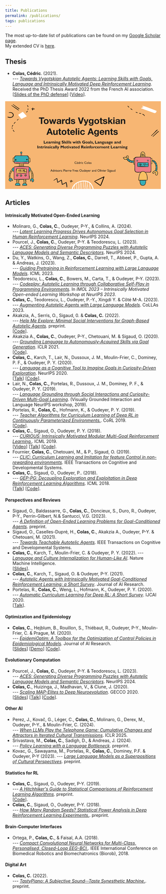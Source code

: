 ```yaml
---
title: Publications
permalink: /publications/
tags: publications
---
```


The most up-to-date list of publications can be found on my <a href="https://scholar.google.fr/citations?hl=fr&user=VBz8gZ4AAAAJ&view_op=list_works&sortby=pubdate" target="_blank" rel="noopener noreferrer">Google Scholar page</a>.  
My extended CV is <a href="{{ site.url }}/data/CV_Cedric_Colas.pdf" target="_blank" rel="noopener noreferrer">here</a>.

## Thesis

* **Colas, Cédric**. (2021).  
--- *<a href="{{ site.url }}/data/cedric_colas_manuscript.pdf" target="_blank" rel="noopener noreferrer">Towards Vygotskian Autotelic Agents: Learning Skills with Goals, Language and Intrinsically Motivated Deep Reinforcement Learning</a>*.  
Received the PhD Thesis Award 2022 from the French AI association.  
[<a href="{{ site.url }}/data/slides/slides_colas_defense_june2021.pdf" target="_blank" rel="noopener noreferrer">Slides of the PhD defense</a>] [<a href="https://www.youtube.com/watch?v=x4vS557rhAM" target="_blank" rel="noopener noreferrer">Video</a>].

<a href="{{ site.url }}/data/slides/slides_colas_defense_june2021.pdf">
<img class="small-image" src="/images/thesis.png" alt=""/>
</a>

<style>
.page li {
    margin-bottom: 1em;
    text-indent: -1em; 
    padding-left: 1em;
    font-size:12pt;
}
</style>
## Articles

#### Intrinsically Motivated Open-Ended Learning
* Molinaro, G., **Colas, C.**, Oudeyer, P-Y., & Collins, A. (2024).  
--- *<a href="https://proceedings.neurips.cc/paper_files/paper/2024/file/38c5feed4b72c96f6cf925ccc9832ecf-Paper-Conference.pdf" target="_blank" rel="noopener noreferrer">Latent Learning Progress Drives Autonomous Goal Selection in Human Reinforcement Learning</a>*. NeurIPS 2024.
* Pourcel, J., **Colas, C.**, Oudeyer, P-Y. & Teodorescu, L. (2023).  
 --- *<a href="https://arxiv.org/pdf/2310.10692.pdf" target="_blank" rel="noopener noreferrer">ACES: Generating Diverse Programming Puzzles with Autotelic Language Models and Semantic Descriptors</a>*. NeurIPS 2024.
* Du, Y., Watkins, O., Wang, Z., **Colas, C.**, Darrell, T., Abbeel, P., Gupta, A. & Andreas, J. (2023).  
--- *<a href="https://arxiv.org/pdf/2302.06692.pdf" target="_blank" rel="noopener noreferrer">Guiding Pretraining in Reinforcement Learning with Large Language Models</a>*. ICML 2023.
* Teodorescu, L., **Colas, C.**, Bowers, M., Carta, T., & Oudeyer, P-Y. (2023).  
--- *<a href="https://hal.science/hal-04374993/document" target="_blank" rel="noopener noreferrer">Codeplay: Autotelic Learning through Collaborative Self-Play in Programming Environments</a>*. In *IMOL 2023 – Intrinsically Motivated Open-ended Learning Workshop at NeurIPS 2023*.
* **Colas, C.**, Teodorescu, L., Oudeyer, P.-Y., Xingdi Y. & Côté M-A. (2023).  
--- *<a href="https://arxiv.org/pdf/2305.12487.pdf" target="_blank" rel="noopener noreferrer">Augmenting Autotelic Agents with Large Language Models</a>*. CoLLAs 2023.
* Akakzia, A., Serris, O., Sigaud, 0. & **Colas, C.** (2022).  
--- *<a href="https://arxiv.org/pdf/2202.05129.pdf" target="_blank" rel="noopener noreferrer">Help Me Explore: Minimal Social Interventions for Graph-Based Autotelic Agents</a>*. preprint.  
[<a href="https://github.com/akakzia/gangstr" target="_blank" rel="noopener noreferrer">Code</a>].
* Akakzia A., **Colas, C.**, Oudeyer, P-Y., Chetouani, M. & Sigaud, O. (2020).  
--- *<a href="https://arxiv.org/pdf/2012.09830.pdf" target="_blank" rel="noopener noreferrer">Grounding Language to Autonomously-Acquired Skills via Goal Generation</a>*. ICLR 2021.  
[<a href="https://github.com/akakzia/decstr/" target="_blank" rel="noopener noreferrer">Code</a>].
* **Colas, C.**, Karch, T., Lair, N., Dussoux, J. M., Moulin-Frier, C., Dominey, P. F., & Oudeyer, P. Y. (2020).  
--- *<a href="https://arxiv.org/pdf/2002.09253.pdf" target="_blank" rel="noopener noreferrer">Language as a Cognitive Tool to Imagine Goals in Curiosity-Driven Exploration</a>*. NeurIPS 2020.  
[<a href="https://slideslive.com/38937386/language-as-a-cognitive-tool-to-imagine-goals-in-curiosity-driven-exploration?ref=speaker-28788-popular" target="_blank" rel="noopener noreferrer">Talk</a>] [<a href="https://github.com/flowersteam/imagine" target="_blank" rel="noopener noreferrer">Code</a>].
* Lair, N., **Colas, C.,** Portelas, R., Dussoux, J. M., Dominey, P. F., & Oudeyer, P. Y. (2019).  
--- *<a href="https://hal.archives-ouvertes.fr/hal-02369866/document" target="_blank" rel="noopener noreferrer">Language Grounding through Social Interactions and Curiosity-Driven Multi-Goal Learning</a>*. (Visually Grounded Interaction and Language NeurIPS workshop, 2019).
* Portelas, R., **Colas, C.**, Hofmann, K., & Oudeyer, P. Y. (2019).  
--- *<a href="https://arxiv.org/pdf/1910.07224.pdf" target="_blank" rel="noopener noreferrer">Teacher Algorithms for Curriculum Learning of Deep RL in Continuously Parameterized Environments.</a>*. CoRL 2019.  
[<a href="https://github.com/flowersteam/teachDeepRL" target="_blank" rel="noopener noreferrer">Code</a>].
* **Colas, C.**, Sigaud, O., Oudeyer, P. Y. (2018).  
--- *<a href="https://arxiv.org/abs/1810.06284" target="_blank" rel="noopener noreferrer">CURIOUS: Intrinsically Motivated Modular Multi-Goal Reinforcement Learning.</a>*. ICML 2019.  
[<a href="https://www.youtube.com/watch?v=SLYeRDpWa5k" target="_blank" rel="noopener noreferrer">Video</a>] [<a href="https://youtube.videoken.com/embed/v-W4JSWUX28?tocitem=24" target="_blank" rel="noopener noreferrer">Talk</a>] [<a href="https://github.com/flowersteam/curious" target="_blank" rel="noopener noreferrer">Code</a>].
* Fournier, **Colas, C.**, Chetouani, M., & P., Sigaud, O. (2019).  
--- *<a href="https://arxiv.org/abs/1901.09720" target="_blank" rel="noopener noreferrer">CLIC: Curriculum Learning and Imitation for feature Control in non-rewarding environments</a>*. IEEE Transactions on Cognitive and Developmental Systems. 
* **Colas, C.**, Sigaud, O., Oudeyer, P.. (2018).  
--- *<a href="https://arxiv.org/abs/1802.05054" target="_blank" rel="noopener noreferrer">GEP-PG: Decoupling Exploration and Exploitation in Deep Reinforcement Learning Algorithms</a>*. ICML 2018.   
[<a href="https://www.youtube.com/watch?t=2080&v=MK-oAqHjdmg&feature=youtu.be" target="_blank" rel="noopener noreferrer">Talk</a>] [<a href="https://github.com/flowersteam/geppg" target="_blank" rel="noopener noreferrer">Code</a>].

#### Perspectives and Reviews

* Sigaud, O., Baldassarre, G., **Colas, C.**, Doncieux, S., Duro, R., Oudeyer, P-Y., Perrin-Gilbert, N.& Santucci, V.G. (2023).  
--- *<a href="https://arxiv.org/pdf/2311.00344.pdf" target="_blank" rel="noopener noreferrer">A Definition of Open-Ended Learning Problems for Goal-Conditioned Agents</a>*. preprint. 
* Sigaud, O., Caselles-Dupré, H., **Colas, C.**, Akakzia A., Oudeyer, P-Y. & Chetouani, M. (2021).  
--- *<a href="https://arxiv.org/pdf/2105.11977.pdf" target="_blank" rel="noopener noreferrer">Towards Teachable Autotelic Agents</a>*. IEEE Transactions on Cognitive and Developmental Systems.
* **Colas, C.**, Karch, T., Moulin-Frier, C. & Oudeyer, P. Y. (2022). 
--- *<a href="https://arxiv.org/pdf/2206.01134.pdf" target="_blank" rel="noopener noreferrer">Language and Culture Internalization for Human-Like AI</a>*. Nature Machine Intelligence.  
[<a href="{{ site.url }}/data/slides/slides_lcm_2022.pdf" target="_blank" rel="noopener noreferrer">Slides</a>].
* **Colas, C.**, Karch, T., Sigaud, O. & Oudeyer, P-Y.  (2021).  
--- *<a href="https://arxiv.org/abs/2012.09830" target="_blank" rel="noopener noreferrer">Autotelic Agents with Intrinsically Motivated Goal-Conditioned Reinforcement Learning: a Short Survey</a>*. Journal of AI Research.
* Portelas, R., **Colas, C.**, Weng, L., Hofmann, K., Oudeyer, P. Y. (2020).  
--- *<a href="https://arxiv.org/abs/2003.04664" target="_blank" rel="noopener noreferrer">Automatic Curriculum Learning For Deep RL: A Short Survey</a>*. IJCAI 2020.  
[<a href="https://www.youtube.com/watch?v=MnvhEJIme6k&t=16s" target="_blank" rel="noopener noreferrer">Talk</a>].


#### Optimization and Epidemiology

* **Colas, C.**, Hejblum, B., Rouillon, S., Thiébaut, R., Oudeyer, P-Y., Moulin-Frier, C. & Prague, M. (2020).  
--- *<a href="https://arxiv.org/pdf/2010.04452.pdf" target="_blank" rel="noopener noreferrer">EpidemiOptim: A Toolbox for the Optimization of Control Policies in Epidemiological Models</a>*. Journal of AI Research.  
[<a href="{{ site.url }}/data/slides/slides_epidemioptim.pdf" target="_blank" rel="noopener noreferrer">Slides</a>] [<a href="https://epidemioptim.bordeaux.inria.fr/" target="_blank" rel="noopener noreferrer">Demo</a>] [<a href="https://github.com/flowersteam/epidemioptim" target="_blank" rel="noopener noreferrer">Code</a>].

#### Evolutionary Computation
* Pourcel, J., **Colas, C.**, Oudeyer, P-Y. & Teodorescu, L. (2023).  
--- *<a href="https://arxiv.org/pdf/2310.10692.pdf" target="_blank" rel="noopener noreferrer">ACES: Generating Diverse Programming Puzzles with Autotelic Language Models and Semantic Descriptors</a>*. NeurIPS 2024.
* **Colas, C.**, Huizinga, J., Madhavan, V., & Clune, J. (2020).  
--- *<a href="https://arxiv.org/pdf/2003.01825.pdf" target="_blank" rel="noopener noreferrer">Scaling MAP-Elites to Deep Neuroevolution</a>*. GECCO 2020.  
[<a href="{{ site.url }}/data/slides/slides_mees.pdf" target="_blank" rel="noopener noreferrer">Slides</a>] [<a href="https://youtu.be/m2peevXlgKY" target="_blank" rel="noopener noreferrer">Talk</a>] [<a href="https://github.com/uber-research/Map-Elites-Evolutionary" target="_blank" rel="noopener noreferrer">Code</a>].

#### Other AI
* Perez, J., Kovač, G., Léger, C., **Colas, C.**, Molinaro, G., Derex, M., Oudeyer, P-Y., & Moulin-Frier, C. (2024).  
--- *<a href="https://arxiv.org/pdf/2407.04503" target="_blank" rel="noopener noreferrer">When LLMs Play the Telephone Game: Cumulative Changes and Attractors in Iterated Cultural Transmissions</a>*. ICLR 2025.
* Srivastava, M., **Colas, C.**, Sadigh, D., & Andreas, J. (2024).  
--- *<a href="https://arxiv.org/pdf/2405.04118" target="_blank" rel="noopener noreferrer">Policy Learning with a Language Bottleneck</a>*. preprint.
* Kovac, G., Sawayama, M., Portelas, R., **Colas, C.**, Dominey, P.F. & Oudeyer, P-Y (2023).
--- *<a href="https://arxiv.org/pdf/2307.07870.pdf" target="_blank" rel="noopener noreferrer">Large Language Models as a Superpositions of Cultural Perspectives</a>*. preprint.

#### Statistics for RL

* **Colas, C.**, Sigaud, O., Oudeyer, P-Y. (2019).  
--- *<a href="https://openreview.net/forum?id=ryx0N3IaIV" target="_blank" rel="noopener noreferrer">A Hitchhiker's Guide to Statistical Comparisons of Reinforcement Learning Algorithms</a>*. preprint.  
[<a href="https://github.com/flowersteam/rl_stats" target="_blank" rel="noopener noreferrer">Code</a>].
* **Colas, C.**, Sigaud, O., Oudeyer, P-Y. (2018).  
--- *<a href="https://arxiv.org/abs/1806.08295" target="_blank" rel="noopener noreferrer">How Many Random Seeds? Statistical Power Analysis in Deep Reinforcement Learning Experiments.</a>*. preprint.

#### Brain-Computer Interfaces

* Ortega, P., **Colas, C.**, & Faisal, A.A. (2018).  
--- *<a href="https://ieeexplore.ieee.org/stamp/stamp.jsp?arnumber=8487644" target="_blank" rel="noopener noreferrer">Compact Convolutional Neural Networks for Multi-Class, Personalised, Closed-Loop EEG-BCI.</a>*. IEEE International Conference on Biomedical Robotics and Biomechatronics (Biorob), 2018.

#### Digital Art

* **Colas, C.** (2022).  
--- *<a href="{{ site.url }}/data/papers/tastypiano.pdf" target="_blank" rel="noopener noreferrer">TastyPiano: A Subjective Sound--Taste Synesthetic Machine.</a>*. preprint.